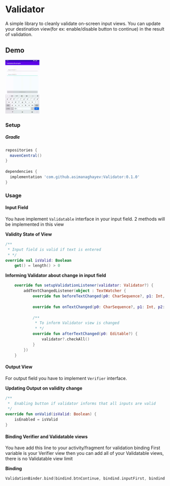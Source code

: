 # Validator
A simple library to cleanly validate on-screen input views. You can update your destination view(for ex: enable/disable button to continue) in the result of validation.

Demo
---

<img src="/media/Demo.gif" width="107" height="168">

### Setup

##### Gradle
```groovy
repositories {
  mavenCentral()
}

dependencies {
  implementation 'com.github.asimanaghayev:Validator:0.1.0'
}
```

### Usage

#### Input Field
You have implement `Validatable` interface in your input field. 2 methods will be implemented in this view

**Validity State of View**
```kotlin
/**
 * Input field is valid if text is entered
 * */
override val isValid: Boolean
    get() = length() > 0
```

**Informing Validator about change in input field**
```kotlin
    override fun setupValidationListener(validator: Validator?) {
        addTextChangedListener(object : TextWatcher {
            override fun beforeTextChanged(p0: CharSequence?, p1: Int, p2: Int, p3: Int) {}

            override fun onTextChanged(p0: CharSequence?, p1: Int, p2: Int, p3: Int) {}

            /**
             * To inform Validator view is changed
             * */
            override fun afterTextChanged(p0: Editable?) {
                validator?.checkAll()
            }
        })
    }
```


#### Output View
For output field you have to implement `Verifier` interface.

**Updating Output on validity change**
```kotlin
/**
 *  Enabling button if validator informs that all inputs are valid
 */
override fun onValid(isValid: Boolean) {
    isEnabled = isValid
} 
```

#### Binding Verifier and Validatable views
You have add this line to your activity/fragment for validation binding
First variable is your Verifier view then you can add all of your Validatable views, there is no Validatable view limit

**Binding**
```kotlin
ValidationBinder.bind(bindind.btnContinue, bindind.inputFirst, bindind.inputSecond)
```


